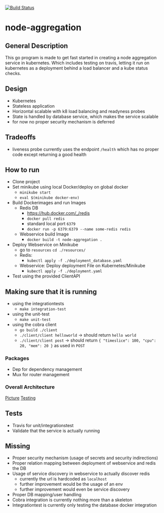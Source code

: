 [![Build Status](https://travis-ci.org/nammn/node-aggregation.svg?branch=master)](https://travis-ci.org/nammn/node-aggregation)
# node-aggregation

## General Description
This go program is made to get fast started in creating a node aggregation service in kubernetes.
Which includes testing on travis, letting it run on kubernetes as a deployment behind a load balancer and a kube status checks.

## Design
- Kubernetes 
- Stateless application 
- Horizontal scalable with k8 load balancing and readyness probes 
- State is handled by database service, which makes the service scalable 
- for now no proper security mechanism is deferred 
## Tradeoffs
- liveness probe currently uses the endpoint `/health` which has no proper code except returning a good health

## How to run
- Clone project
- Set minikube using local Docker/deploy on global docker
    - `minikube start`
    - `eval $(minikube docker-env)`
- Build Dockerimages and run Images
    - Redis DB
        - https://hub.docker.com/_/redis
        - `docker pull redis`
        - standard local port `6379`
        - `docker run -p 6379:6379 --name some-redis redis`
    - Webservice build Image
        - `docker build -t node-aggregation .`
- Deploy Webservice on Minikube 
    - go to `resources`
        `cd ./resources/`
    - Redis: 
        - `kubectl apply -f ./deployment_database.yaml`
    - Webservice: Deploy deployment File on Kubernetes/Minikube
        - `kubectl apply -f ./deployment.yaml` 
- Test using the provided ClientAPI 

## Making sure that it is running 
- using the integrationtests
    - `make integration-test`
- using the unit-test
    - `make unit-test`
- using the cobra client
    - `go build ./client`
    - `./client/client helloworld` -> should return `hello world`
    - `./client/client post` -> should return 
    `
    {
	"timeslice": 100,
	"cpu": 20,
	"mem": 20
	}
    ` as used in `POST`
    

### Packages
- Dep for dependency management
- Mux for router management
### Overall Architecture
[Picture](https://app.mural.co/t/icdretro7302/m/icdretro7302/1560497471665/f9a5f4324db66f10d3ff2991f8d60dbd8201e69d)
[Testing](https://app.mural.co/t/icdretro7302/m/icdretro7302/1560498264807/d2413ef2ad16a8a05fe019c4ade929077f9c26da)

## Tests
- Travis for unit/integrationstest
- Validate that the service is actually running

## Missing
- Proper security mechanism (usage of secrets and security indirections)
- Proper relation mapping between deployment of webservice and redis the DB
- Usage of service discovery in webservice to actually discover redis
    - currently the url is hardcoded as `localhost` 
    - further improvement would be the usage of an env
    - further improvement would even be service discovery
- Proper DB mapping/user handling
- Cobra integration is currently nothing more than a skeleton
- Integrationtest is currently only testing the database docker integration
